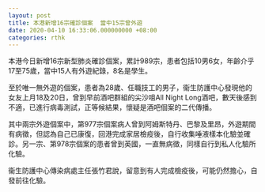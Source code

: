 ```yaml
---
layout: post
title: 本港新增16宗確診個案  當中15宗曾外遊
date: 2020-04-10 16:33:06.000000000 +08:00
categories: rthk
---
```


本港今日新增16宗新型肺炎確診個案，累計989宗，患者包括10男6女，年齡介乎17至75歲，當中15人有外遊紀錄，8名是學生。

至於唯一無外遊的個案，患者為28歲、任職技工的男子，衞生防護中心發現他的女友上月18及20日，曾到早前酒吧群組的尖沙咀All Night Long酒吧，數天後感到不適，已進行病毒測試，正等候結果，懷疑是酒吧個案的二代傳播。

其中兩宗外遊個案中，第977宗個案病人曾到阿姆斯特丹、巴黎及里昂，外遊期間有病徵，但認為自己已康復，回港完成家居檢疫後，自行收集唾液樣本化驗並確診。另一宗、第978宗個案的患者曾到英國，一直無病徵，同樣自行到私人化驗所化驗。

衞生防護中心傳染病處主任張竹君說，留意到有人完成檢疫後，可能仍然擔心，自發前往化驗。
